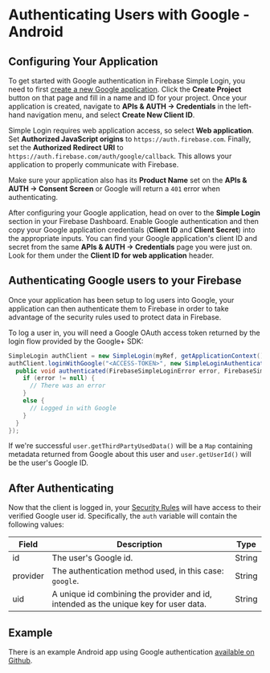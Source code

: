 # Authenticating Users with Google - Android


## Configuring Your Application

To get started with Google authentication in Firebase Simple Login, you need to first [create a new Google application](https://cloud.google.com/console). Click the __Create Project__ button on that page and fill in a name and ID for your project. Once your application is created, navigate to __APIs & AUTH → Credentials__ in the left-hand navigation menu, and select __Create New Client ID__.

Simple Login requires web application access, so select __Web application__. Set __Authorized JavaScript origins__ to `https://auth.firebase.com`. Finally, set the __Authorized Redirect URI__ to `https://auth.firebase.com/auth/google/callback`. This allows your application to properly communicate with Firebase.

Make sure your application also has its __Product Name__ set on the __APIs & AUTH → Consent Screen__ or Google will return a `401` error when authenticating.

After configuring your Google application, head on over to the __Simple Login__ section in your Firebase Dashboard. Enable Google authentication and then copy your Google application credentials (__Client ID__ and __Client Secret__) into the appropriate inputs. You can find your Google application's client ID and secret from the same __APIs & AUTH → Credentials__ page you were just on. Look for them under the __Client ID for web application__ header.


## Authenticating Google users to your Firebase

Once your application has been setup to log users into Google, your application can then authenticate them to Firebase in order to take advantage of the security rules used to protect data in Firebase.

To log a user in, you will need a Google OAuth access token returned by the login flow provided by the Google+ SDK:

```java
SimpleLogin authClient = new SimpleLogin(myRef, getApplicationContext());
authClient.loginWithGoogle("<ACCESS-TOKEN>", new SimpleLoginAuthenticatedHandler() {
  public void authenticated(FirebaseSimpleLoginError error, FirebaseSimpleLoginUser user) {
    if (error != null) {
      // There was an error
    }
    else {
      // Logged in with Google
    }
  }
});
```

If we're successful `user.getThirdPartyUsedData()` will be a `Map` containing metadata returned from Google about this user and `user.getUserId()` will be the user's Google ID.


## After Authenticating

Now that the client is logged in, your [Security Rules](https://www.firebase.com/docs/android/guide/securing-data.html) will have access to their verified Google user id. Specifically, the `auth` variable will contain the following values:

| Field | Description | Type |
| --- | --- | --- |
| id | The user's Google id. | String |
| provider | The authentication method used, in this case: `google`. | String |
| uid | A unique id combining the provider and id, intended as the unique key for user data. | String |


## Example

There is an example Android app using Google authentication [available on Github](https://github.com/firebase/simple-login-demo-android).
